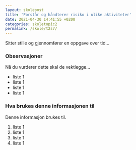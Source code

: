 ```yaml
---
layout: skolepost
title: 'Forstår og håndterer risiko i ulike aktiviteter'
date: 2021-04-30 14:41:55 +0200
categories: skoletopic2
permalink: /skole/t2s7/
---
```


Sitter stille og gjennomfører en oppgave over tid...

### Observasjoner

Nå du vurderer dette skal de vektlegge...

- liste 1
- liste 1
- liste 1
- liste 1

### Hva brukes denne informasjonen til

Denne informasjon brukes til.

1. liste 1
2. liste 1
3. liste 1
4. liste 1

